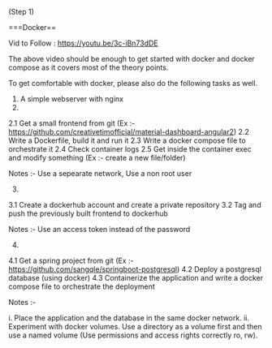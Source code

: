 (Step 1)

===Docker==

Vid to Follow : https://youtu.be/3c-iBn73dDE

The above video should be enough to get started with docker and docker compose as it covers most of the theory points. 

To get comfortable with docker, please also do the following tasks as well.

1. A simple webserver with nginx
2. 

2.1 Get a small frontend from git (Ex :- https://github.com/creativetimofficial/material-dashboard-angular2)
2.2 Write a Dockerfile, build it and run it
2.3 Write a docker compose file to orchestrate it
2.4 Check container logs
2.5 Get inside the container exec and modify something (Ex :- create a new file/folder)

Notes :- Use a sepearate network, Use a non root user

3. 

3.1 Create a dockerhub account and create a private repository
3.2 Tag and push the previously built frontend to dockerhub

Notes :- Use an access token instead of the password

4.

4.1 Get a spring project from git (Ex :- https://github.com/sangqle/springboot-postgresql)
4.2 Deploy a postgresql database (using docker)
4.3 Containerize the application and write a docker compose file to orchestrate the deployment

Notes :- 

i. Place the application and the database in the same docker network.
ii. Experiment with docker volumes. Use a directory as a volume first and then use a named volume (Use permissions and access rights correctly ro, rw).

